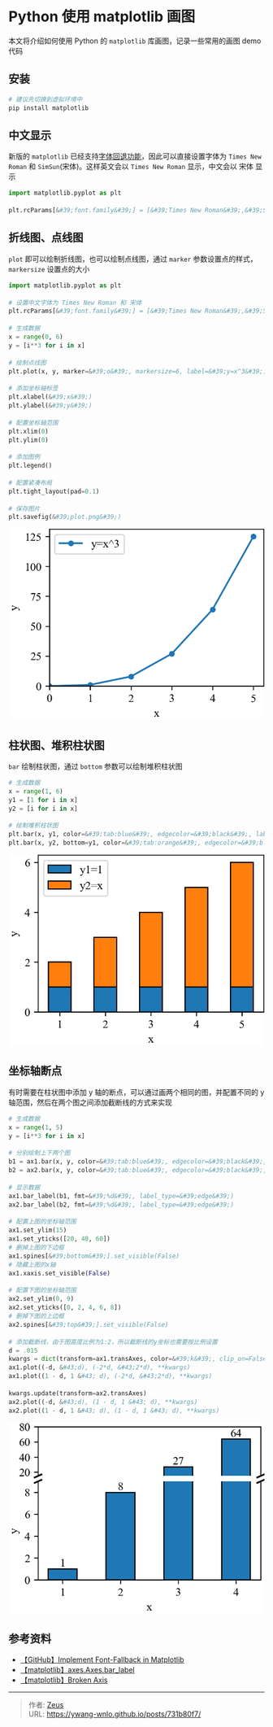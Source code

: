 # Python 使用 matplotlib 画图


本文将介绍如何使用 Python 的 `matplotlib` 库画图，记录一些常用的画图 demo 代码

## 安装

```bash
# 建议先切换到虚拟环境中
pip install matplotlib
```

## 中文显示

新版的 `matplotlib` 已经支持[字体回退功能](https://github.com/matplotlib/matplotlib/pull/20740)，因此可以直接设置字体为 `Times New Roman` 和 `SimSun`(宋体)。这样英文会以 `Times New Roman` 显示，中文会以 宋体 显示

```python
import matplotlib.pyplot as plt

plt.rcParams[&#39;font.family&#39;] = [&#39;Times New Roman&#39;,&#39;SimSun&#39;]
```

## 折线图、点线图

`plot` 即可以绘制折线图，也可以绘制点线图，通过 `marker` 参数设置点的样式，`markersize` 设置点的大小

```python
import matplotlib.pyplot as plt

# 设置中文字体为 Times New Roman 和 宋体
plt.rcParams[&#39;font.family&#39;] = [&#39;Times New Roman&#39;,&#39;SimSun&#39;]

# 生成数据
x = range(0, 6)
y = [i**3 for i in x]

# 绘制点线图
plt.plot(x, y, marker=&#39;o&#39;, markersize=6, label=&#39;y=x^3&#39;)

# 添加坐标轴标签
plt.xlabel(&#39;x&#39;)
plt.ylabel(&#39;y&#39;)

# 配置坐标轴范围
plt.xlim(0)
plt.ylim(0)

# 添加图例
plt.legend()

# 配置紧凑布局
plt.tight_layout(pad=0.1)

# 保存图片
plt.savefig(&#39;plot.png&#39;)
```

![点线图](plot.png)

## 柱状图、堆积柱状图

`bar` 绘制柱状图，通过 `bottom` 参数可以绘制堆积柱状图

```python
# 生成数据
x = range(1, 6)
y1 = [1 for i in x]
y2 = [i for i in x]

# 绘制堆积柱状图
plt.bar(x, y1, color=&#39;tab:blue&#39;, edgecolor=&#39;black&#39;, label=&#39;y1=1&#39;, width=0.5)
plt.bar(x, y2, bottom=y1, color=&#39;tab:orange&#39;, edgecolor=&#39;black&#39;, label=&#39;y2=x&#39;, width=0.5)
```

![堆积柱状图](bar.png)

## 坐标轴断点

有时需要在柱状图中添加 y 轴的断点，可以通过画两个相同的图，并配置不同的 y 轴范围，然后在两个图之间添加截断线的方式来实现

```python
# 生成数据
x = range(1, 5)
y = [i**3 for i in x]

# 分别绘制上下两个图
b1 = ax1.bar(x, y, color=&#39;tab:blue&#39;, edgecolor=&#39;black&#39;, label=&#39;y1=1&#39;, width=0.5)
b2 = ax2.bar(x, y, color=&#39;tab:blue&#39;, edgecolor=&#39;black&#39;, label=&#39;y1=1&#39;, width=0.5)

# 显示数据
ax1.bar_label(b1, fmt=&#39;%d&#39;, label_type=&#39;edge&#39;)
ax2.bar_label(b2, fmt=&#39;%d&#39;, label_type=&#39;edge&#39;)

# 配置上图的坐标轴范围
ax1.set_ylim(15)
ax1.set_yticks([20, 40, 60])
# 删掉上图的下边框
ax1.spines[&#39;bottom&#39;].set_visible(False)
# 隐藏上图的x轴
ax1.xaxis.set_visible(False)

# 配置下图的坐标轴范围
ax2.set_ylim(0, 9)
ax2.set_yticks([0, 2, 4, 6, 8])
# 删掉下图的上边框
ax2.spines[&#39;top&#39;].set_visible(False)

# 添加截断线，由于图高度比例为1:2，所以截断线的y坐标也需要按比例设置
d = .015
kwargs = dict(transform=ax1.transAxes, color=&#39;k&#39;, clip_on=False)
ax1.plot((-d, &#43;d), (-2*d, &#43;2*d), **kwargs) 
ax1.plot((1 - d, 1 &#43; d), (-2*d, &#43;2*d), **kwargs)

kwargs.update(transform=ax2.transAxes)
ax2.plot((-d, &#43;d), (1 - d, 1 &#43; d), **kwargs)
ax2.plot((1 - d, 1 &#43; d), (1 - d, 1 &#43; d), **kwargs)
```

![坐标轴断点](ybreak.png)

## 参考资料

- [【GitHub】Implement Font-Fallback in Matplotlib](https://github.com/matplotlib/matplotlib/pull/20740)
- [【matplotlib】axes.Axes.bar_label](https://matplotlib.org/stable/api/_as_gen/matplotlib.axes.Axes.bar_label.html)
- [【matplotlib】Broken Axis](https://matplotlib.org/stable/gallery/subplots_axes_and_figures/broken_axis.html)

---

> 作者: [Zeus](https://github.com/ywang-wnlo)  
> URL: https://ywang-wnlo.github.io/posts/731b80f7/  

